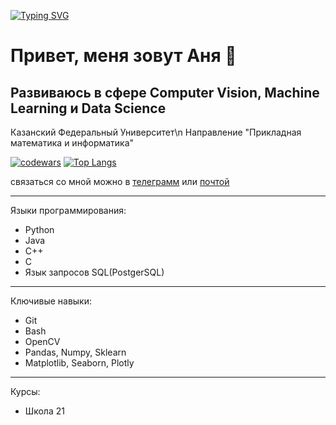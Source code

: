 [![Typing SVG](https://readme-typing-svg.demolab.com?font=Fira+Code&pause=1000&color=10642F&width=435&lines=Programming+Enthusiast)](https://git.io/typing-svg)
# Привет, меня зовут Аня 👋
## Развиваюсь в сфере Computer Vision, Machine Learning и Data Science

Казанский Федеральный Университет\n
Направление "Прикладная математика и информатика"


[![codewars](https://www.codewars.com/users/frog_se/badges/small)](https://www.codewars.com/users/username)
[![Top Langs](https://github-readme-stats.vercel.app/api/top-langs/?username=Mambulya)](https://github.com/Mambulya/github-readme-stats)

связаться со мной можно в [телеграмм]() или [почтой]()

---
Языки программирования:
* Python
* Java
* C++
* C
* Язык запросов SQL(PostgerSQL)

---
Ключивые навыки:
* Git
* Bash
* OpenCV
* Pandas, Numpy, Sklearn
* Matplotlib, Seaborn, Plotly

---
Курсы:
* Школа 21

